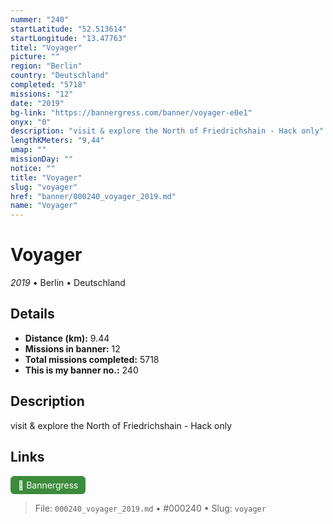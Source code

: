 ```yaml
---
nummer: "240"
startLatitude: "52.513614"
startLongitude: "13.47763"
titel: "Voyager"
picture: ""
region: "Berlin"
country: "Deutschland"
completed: "5718"
missions: "12"
date: "2019"
bg-link: "https://bannergress.com/banner/voyager-e0e1"
onyx: "0"
description: "visit & explore the North of Friedrichshain - Hack only"
lengthKMeters: "9,44"
umap: ""
missionDay: ""
notice: ""
title: "Voyager"
slug: "voyager"
href: "banner/000240_voyager_2019.md"
name: "Voyager"
---
```

# Voyager

*2019* • Berlin • Deutschland





## Details
- **Distance (km):** 9.44
- **Missions in banner:** 12
- **Total missions completed:** 5718
- **This is my banner no.:** 240



## Description
visit & explore the North of Friedrichshain - Hack only



## Links
<a href="https://bannergress.com/banner/voyager-e0e1" target="_blank" style="display:inline-block;margin-right:8px;padding:6px 12px;background:#3c8b3c;color:#fff;text-decoration:none;border-radius:6px;">🔗 Bannergress</a>



> File: `000240_voyager_2019.md`
> • #000240
> • Slug: `voyager`
